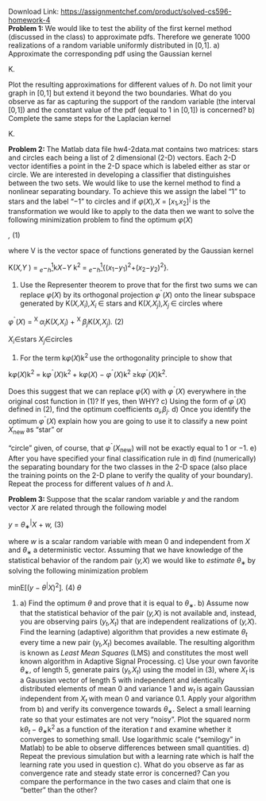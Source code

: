 Download Link: https://assignmentchef.com/product/solved-cs596-homework-4
<br>
<strong>Problem 1: </strong>We would like to test the ability of the first kernel method (discussed in the class) to approximate pdfs. Therefore we generate 1000 realizations of a random variable uniformly distributed in [0<em>,</em>1]. a) Approximate the corresponding pdf using the Gaussian kernel

K<em>.</em>

Plot the resulting approximations for different values of <em>h</em>. Do not limit your graph in [0<em>,</em>1] but extend it beyond the two boundaries. What do you observe as far as capturing the support of the random variable (the interval [0<em>,</em>1]) and the constant value of the pdf (equal to 1 in [0<em>,</em>1]) is concerned? b) Complete the same steps for the Laplacian kernel

K<em>.</em>

<strong>Problem 2: </strong>The Matlab data file hw4-2data.mat contains two matrices: stars and circles each being a list of 2 dimensional (2-D) vectors. Each 2-D vector identifies a point in the 2-D space which is labeled either as star or circle. We are interested in developing a classifier that distinguishes between the two sets. We would like to use the kernel method to find a nonlinear separating boundary. To achieve this we assign the label “1” to stars and the label “−1” to circles and if <em>φ</em>(<em>X</em>)<em>,X </em>= [<em>x</em><sub>1</sub><em>,x</em><sub>2</sub>]<sup>| </sup>is the transformation we would like to apply to the data then we want to solve the following minimization problem to find the optimum <em>φ</em>(<em>X</em>)

<em>,                                       </em>(1)

where V is the vector space of functions generated by the Gaussian kernel

K(<em>X,Y </em>) = <em><sub>e</sub></em>−<em><sub>h</sub></em><u><sup>1</sup></u>k<em>X</em>−<em>Y </em>k<sup>2 </sup>= <em><sub>e</sub></em>−<em><sub>h</sub></em><u><sup>1</sup></u>{(<em>x</em><sub>1</sub>−<em>y</em><sub>1</sub>)<sup>2</sup>+(<em>x</em><sub>2</sub>−<em>y</em><sub>2</sub>)<sup>2</sup>}<em>.</em>

<ol>

 <li>Use the Representer theorem to prove that for the first two sums we can replace <em>φ</em>(<em>X</em>) by its orthogonal projection <em>φ</em><sup>ˆ</sup>(<em>X</em>) onto the linear subspace generated by K(<em>X,X<sub>i</sub></em>)<em>,X<sub>i </sub></em>∈ stars and K(<em>X,X<sub>j</sub></em>)<em>,X<sub>j </sub></em>∈ circles where</li>

</ol>

<em>φ</em><sup>ˆ</sup>(<em>X</em>) = <sup>X </sup><em>α<sub>i</sub></em>K(<em>X,X<sub>i</sub></em>) + <sup>X </sup><em>β<sub>j</sub></em>K(<em>X,X<sub>j</sub></em>)<em>.                                                                              </em>(2)

<em>X<sub>i</sub></em>∈stars                                    <em>X<sub>j</sub></em>∈circles

<ol>

 <li>For the term k<em>φ</em>(<em>X</em>)k<sup>2 </sup>use the orthogonality principle to show that</li>

</ol>

k<em>φ</em>(<em>X</em>)k<sup>2 </sup>= k<em>φ</em><sup>ˆ</sup>(<em>X</em>)k<sup>2 </sup>+ k<em>φ</em>(<em>X</em>) − <em>φ</em><sup>ˆ</sup>(<em>X</em>)k<sup>2 </sup>≥k<em>φ</em><sup>ˆ</sup>(<em>X</em>)k<sup>2</sup><em>.</em>

Does this suggest that we can replace <em>φ</em>(<em>X</em>) with <em>φ</em><sup>ˆ</sup>(<em>X</em>) everywhere in the original cost function in (1)? If yes, then WHY? c) Using the form of <em>φ</em><sup>ˆ</sup>(<em>X</em>) defined in (2), find the optimum coefficients <em>α<sub>i</sub>,β<sub>j</sub></em>. d) Once you identify the optimum <em>φ</em><sup>ˆ</sup>(<em>X</em>) explain how you are going to use it to classify a new point <em>X</em><sub>new </sub>as “star” or

“circle” given, of course, that <em>φ</em><sup>ˆ</sup>(<em>X</em><sub>new</sub>) will not be exactly equal to 1 or −1. e) After you have specified your final classification rule in d) find (numerically) the separating boundary for the two classes in the 2-D space (also place the training points on the 2-D plane to verify the quality of your boundary). Repeat the process for different values of <em>h </em>and <em>λ</em>.

<strong>Problem 3: </strong>Suppose that the scalar random variable <em>y </em>and the random vector <em>X </em>are related through the following model

<em>y </em>= <em>θ</em><sub>∗</sub><sup>|</sup><em>X </em>+ <em>w,                                                                                                  </em>(3)

where <em>w </em>is a scalar random variable with mean 0 and independent from <em>X </em>and <em>θ</em><sub>∗ </sub>a deterministic vector. Assuming that we have knowledge of the statistical behavior of the random pair (<em>y,X</em>) we would like to <em>estimate θ</em><sub>∗ </sub>by solving the following minimization problem

minE[(<em>y </em>− <em>θ</em><sup>|</sup><em>X</em>)<sup>2</sup>]<em>.            </em>(4) <em>θ</em>

<ol>

 <li>a) Find the optimum <em>θ </em>and prove that it is equal to <em>θ</em><sub>∗</sub>. b) Assume now that the statistical behavior of the pair (<em>y,X</em>) is not available and, instead, you are observing pairs (<em>y<sub>t</sub>,X<sub>t</sub></em>) that are independent realizations of (<em>y,X</em>). Find the learning (adaptive) algorithm that provides a new estimate <em>θ<sub>t </sub></em>every time a new pair (<em>y<sub>t</sub>,X<sub>t</sub></em>) becomes available. The resulting algorithm is known as <em>Least Mean Squares </em>(LMS) and constitutes the most well known algorithm in Adaptive Signal Processing. c) Use your own favorite <em>θ</em><sub>∗</sub>, of length 5, generate pairs (<em>y<sub>t</sub>,X<sub>t</sub></em>) using the model in (3), where <em>X<sub>t </sub></em>is a Gaussian vector of length 5 with independent and identically distributed elements of mean 0 and variance 1 and <em>w<sub>t </sub></em>is again Gaussian independent from <em>X<sub>t </sub></em>with mean 0 and variance 0.1. Apply your algorithm from b) and verify its convergence towards <em>θ</em><sub>∗</sub>. Select a small learning rate so that your estimates are not very “noisy”. Plot the squared norm k<em>θ<sub>t </sub></em>− <em>θ</em><sub>∗</sub>k<sup>2 </sup>as a function of the iteration <em>t </em>and examine whether it converges to something small. Use logarithmic scale (“semilogy” in Matlab) to be able to observe differences between small quantities. d) Repeat the previous simulation but with a learning rate which is half the learning rate you used in question c). What do you observe as far as convergence rate and steady state error is concerned? Can you compare the performance in the two cases and claim that one is “better” than the other?</li>

</ol>